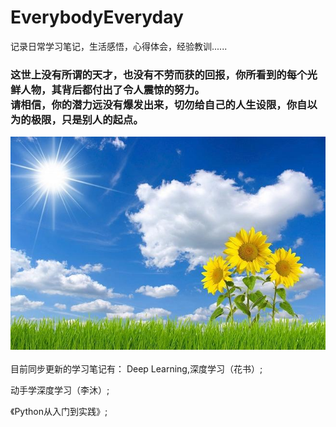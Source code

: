 # EverybodyEveryday
记录日常学习笔记，生活感悟，心得体会，经验教训......<br>
### 这世上没有所谓的天才，也没有不劳而获的回报，你所看到的每个光鲜人物，其背后都付出了令人震惊的努力。<br>请相信，你的潜力远没有爆发出来，切勿给自己的人生设限，你自以为的极限，只是别人的起点。<br>
![image](https://github.com/MemorialCheng/DailyStudyNotes/blob/master/images/sunflower.jpg)
<br><br>
目前同步更新的学习笔记有：
Deep Learning,深度学习（花书）;

动手学深度学习（李沐）;

《Python从入门到实践》;
